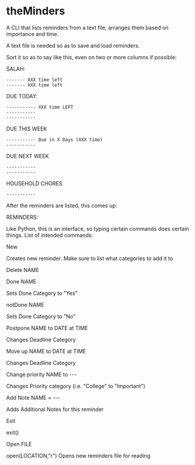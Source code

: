 # theMinders
A CLI that lists reminders from a text file, arranges them based on importance and time.

A text file is needed so as to save and load reminders.

Sort it so as to say like this, even on two or more columns if possible:

SALAH:

	------- XXX time left
    ------- XXX time left


DUE TODAY:

    ----------- XXX time LEFT
    -----------
    -----------

DUE THIS WEEK

    ----------- Due in X Days (XXX time)
    -----------

DUE NEXT WEEK

    -----------
    -----------

HOUSEHOLD CHORES

    -----------


After the reminders are listed, this comes up:

REMINDERS:  

Like Python, this is an interface, so typing certain commands does certain things.
List of intended commands:

New

Creates new reminder. Make sure to list what categories to add it to

Delete NAME

Done NAME 

Sets Done Category to "Yes"

notDone NAME

Sets Done Category to "No" 

Postpone NAME to DATE at TIME   

Changes Deadline Category 

Move up NAME to DATE at TIME    

Changes Deadline Category

Change priority NAME to ---     

Changes Priority category (i.e. "College" to "Important")

Add Note NAME = ---             

Adds Additional Notes for this reminder

Exit                            

exit()

Open FILE                       

open(LOCATION,"r")    Opens new reminders file for reading

